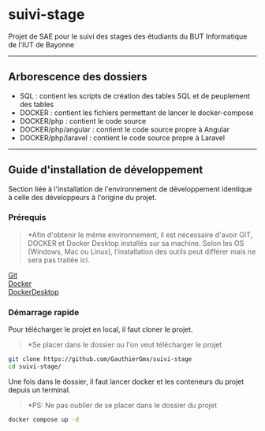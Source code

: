 # suivi-stage
Projet de SAE pour le suivi des stages des étudiants du BUT Informatique de l'IUT de Bayonne

---
## Arborescence des dossiers
* SQL : contient les scripts de création des tables SQL et de peuplement des tables
* DOCKER : contient les fichiers permettant de lancer le docker-compose
* DOCKER/php : contient le code source
* DOCKER/php/angular : contient le code source propre à Angular
* DOCKER/php/laravel : contient le code source propre à Laravel


---
## Guide d'installation de développement

Section liée à l'installation de l'environnement de développement identique à celle des développeurs à l'origine du projet.  

### Prérequis

> *Afin d'obtenir le même environnement, il est nécessaire d'avoir GIT, DOCKER et Docker Desktop installés sur sa machine. Selon les OS (Windows, Mac ou Linux), l'installation des outils peut différer mais ne sera pas traitée ici.

[Git](https://git-scm.com/downloads)  
[Docker](https://docs.docker.com/get-started/get-docker/)  
[DockerDesktop](https://www.docker.com/products/docker-desktop/)  

### Démarrage rapide

Pour télécharger le projet en local, il faut cloner le projet. 

> *Se placer dans le dossier ou l'on veut télécharger le projet

```bash
git clone https://github.com/GauthierGmx/suivi-stage
cd suivi-stage/
```

Une fois dans le dossier, il faut lancer docker et les conteneurs du projet depuis un terminal. 

> *PS: Ne pas oublier de se placer dans le dossier du projet

```bash
docker compose up -d
```
